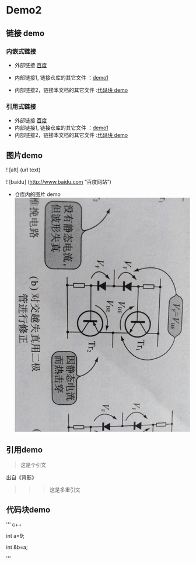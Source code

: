 # Demo2


## 链接 demo
### 内嵌式链接
- 外部链接 [百度](http://www.baidu.com)

- 内部链接1, 链接仓库的其它文件 ：[demo1](demo1.md)  
- 内部链接2，链接本文档的其它文件 :[代码块 demo](demo2.md#代码块-demo)

### 引用式链接

- 外部链接 [百度](http://www.baidu.com)
- 内部链接1, 链接仓库的其它文件 ：[demo1]
- 内部链接2，链接本文档的其它文件 :[代码块 demo]


## 图片demo
 ! [alt] (url text)

 ! [baidu] (http://www.baidu.com “百度网站”)
 
- 仓库内的图片 demo
 ![](images/eletronic.jpg)
## 引用demo
> 这是个引文  

出自《背影》
>>>这是多重引文   

## 代码块demo

'''  c++  

int a=9;  

int &b=a;


'''

[百度]:http://www.baidu.com
[demo1]:demo1.md 
[代码块 demo]:demo2.md#代码块-demo